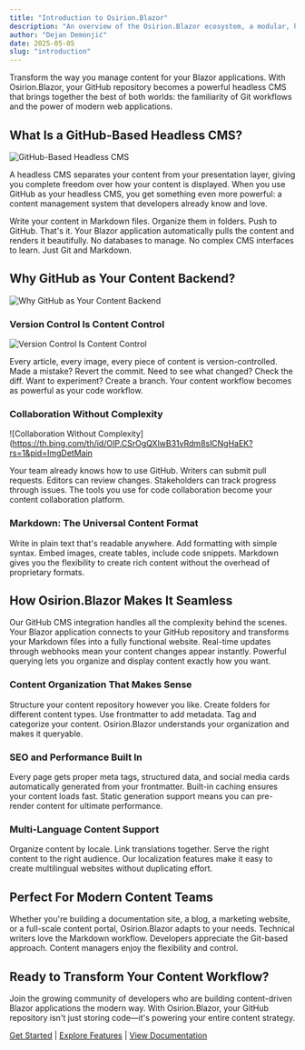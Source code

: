 ```yaml
---
title: "Introduction to Osirion.Blazor"
description: "An overview of the Osirion.Blazor ecosystem, a modular, high-performance CMS and component library designed for modern Blazor applications with SSR compatibility."
author: "Dejan Demonjić"
date: 2025-05-05
slug: "introduction"
---
```

Transform the way you manage content for your Blazor applications. With Osirion.Blazor, your GitHub repository becomes a powerful headless CMS that brings together the best of both worlds: the familiarity of Git workflows and the power of modern web applications.

## What Is a GitHub-Based Headless CMS?

![GitHub-Based Headless CMS](https://storage.googleapis.com/croct-assets-b931d070/blog/Headless_CMS_within_the_React_framework_3_1_da922d2562/Headless_CMS_within_the_React_framework_3_1_da922d2562.png)

A headless CMS separates your content from your presentation layer, giving you complete freedom over how your content is displayed. When you use GitHub as your headless CMS, you get something even more powerful: a content management system that developers already know and love.

Write your content in Markdown files. Organize them in folders. Push to GitHub. That's it. Your Blazor application automatically pulls the content and renders it beautifully. No databases to manage. No complex CMS interfaces to learn. Just Git and Markdown.

## Why GitHub as Your Content Backend?
![Why GitHub as Your Content Backend](https://1.bp.blogspot.com/-aCbeVVaET5s/XtyIRCd93bI/AAAAAAAANMI/GPdSuhx0QRUbDRlGctco7G6X26X-5tAYwCLcBGAsYHQ/s1600/Setting%2Ba%2BGithub%2Baccount%2Bto%2Bhost%2Bfiles.png)

### Version Control Is Content Control
![Version Control Is Content Control](https://assets.cioinsight.com/uploads/2022/06/What-is-Version-Control.jpeg)

Every article, every image, every piece of content is version-controlled. Made a mistake? Revert the commit. Need to see what changed? Check the diff. Want to experiment? Create a branch. Your content workflow becomes as powerful as your code workflow.

### Collaboration Without Complexity
![Collaboration Without Complexity](https://th.bing.com/th/id/OIP.CSrOgQXlwB31vRdm8slCNgHaEK?rs=1&pid=ImgDetMain

Your team already knows how to use GitHub. Writers can submit pull requests. Editors can review changes. Stakeholders can track progress through issues. The tools you use for code collaboration become your content collaboration platform.

### Markdown: The Universal Content Format

Write in plain text that's readable anywhere. Add formatting with simple syntax. Embed images, create tables, include code snippets. Markdown gives you the flexibility to create rich content without the overhead of proprietary formats.

## How Osirion.Blazor Makes It Seamless

Our GitHub CMS integration handles all the complexity behind the scenes. Your Blazor application connects to your GitHub repository and transforms your Markdown files into a fully functional website. Real-time updates through webhooks mean your content changes appear instantly. Powerful querying lets you organize and display content exactly how you want.

### Content Organization That Makes Sense

Structure your content repository however you like. Create folders for different content types. Use frontmatter to add metadata. Tag and categorize your content. Osirion.Blazor understands your organization and makes it queryable.

### SEO and Performance Built In

Every page gets proper meta tags, structured data, and social media cards automatically generated from your frontmatter. Built-in caching ensures your content loads fast. Static generation support means you can pre-render content for ultimate performance.

### Multi-Language Content Support

Organize content by locale. Link translations together. Serve the right content to the right audience. Our localization features make it easy to create multilingual websites without duplicating effort.

## Perfect For Modern Content Teams

Whether you're building a documentation site, a blog, a marketing website, or a full-scale content portal, Osirion.Blazor adapts to your needs. Technical writers love the Markdown workflow. Developers appreciate the Git-based approach. Content managers enjoy the flexibility and control.

## Ready to Transform Your Content Workflow?

Join the growing community of developers who are building content-driven Blazor applications the modern way. With Osirion.Blazor, your GitHub repository isn't just storing code—it's powering your entire content strategy.

[Get Started](/docs/getting-started) | [Explore Features](/features) | [View Documentation](/docs)
